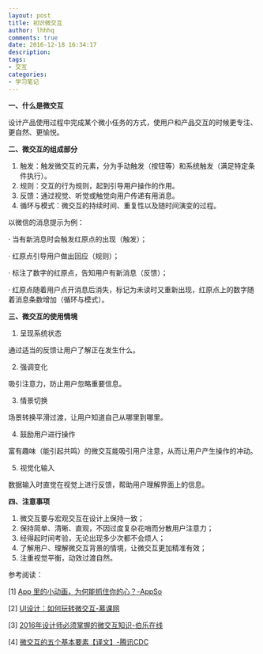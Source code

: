 ```yaml
---
layout: post
title: 初识微交互
author: lhhhq
comments: true
date: 2016-12-18 16:34:17
description:
tags:
- 交互
categories:
- 学习笔记
---
```


**一、什么是微交互**

设计产品使用过程中完成某个微小任务的方式，使用户和产品交互的时候更专注、更自然、更愉悦。

**二、微交互的组成部分**

1. 触发：触发微交互的元素，分为手动触发（按钮等）和系统触发（满足特定条件执行）。
2. 规则：交互的行为规则，起到引导用户操作的作用。
3. 反馈：通过视觉、听觉或触觉向用户传递有用消息。
4. 循环与模式：微交互的持续时间、重复性以及随时间演变的过程。

以微信的消息提示为例：

· 当有新消息时会触发红原点的出现（触发）；

· 红原点引导用户做出回应（规则）；

· 标注了数字的红原点，告知用户有新消息（反馈）；

· 红原点随着用户点开消息后消失，标记为未读时又重新出现，红原点上的数字随着消息条数增加（循环与模式）。

**三、微交互的使用情境**

1. 呈现系统状态

通过适当的反馈让用户了解正在发生什么。

2. 强调变化

吸引注意力，防止用户忽略重要信息。

3. 情景切换

场景转换平滑过渡，让用户知道自己从哪里到哪里。

4. 鼓励用户进行操作

富有趣味（能引起共鸣）的微交互能吸引用户注意，从而让用户产生操作的冲动。

5. 视觉化输入

数据输入时直觉在视觉上进行反馈，帮助用户理解界面上的信息。

**四、注意事项**

1. 微交互要与宏观交互在设计上保持一致；
2. 保持简单、清晰、直观，不因过度复杂花哨而分散用户注意力；
3. 经得起时间考验，无论出现多少次都不会烦人；
4. 了解用户、理解微交互背景的情境，让微交互更加精准有效；
5. 注重视觉平衡，动效过渡自然。

参考阅读：

[1] [App 里的小动画，为何能抓住你的心？-AppSo](http://mp.weixin.qq.com/s?__biz=MjM5MjAyNDUyMA==&mid=2650496199&idx=1&sn=7fa4d0c0aaa964908fc6d0943328d69e&chksm=bea36e6089d4e77664ebde5982753509283e91224df0b41086bcde8b32840db9b1f38cb3fcf1&mpshare=1&scene=23&srcid=121594XHwfpakXrI34HKcRpr#rd)

[2] [UI设计：如何玩转微交互-慕课网](http://www.imooc.com/article/13352)

[3] [2016年设计师必须掌握的微交互知识-伯乐在线](http://blog.jobbole.com/94601/)

[4] [微交互的五个基本要素【译文】-腾讯CDC](http://mp.weixin.qq.com/s?__biz=MjM5NjA1NzEwMA==&mid=2651004355&idx=1&sn=bde21377a4116b5d5b9ca2929106dc0b&chksm=bd18a4a08a6f2db6111972dee5d5f9d27703215c7fa4516b873be7432ba975d6d9a7129c0e92&mpshare=1&scene=23&srcid=1218m2P45UBAg2y3lcx5d1MU#rd)